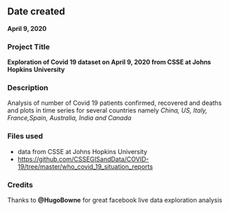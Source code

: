 ## Date created
**April 9, 2020**

### Project Title
**Exploration of Covid 19 dataset on April 9, 2020 from CSSE at Johns Hopkins University**

### Description
Analysis of number of Covid 19 patients confirmed, recovered and deaths and plots in time series for several countries namely *China, US, Italy, France,Spain, Australia, India and Canada*

### Files used
* data from CSSE at Johns Hopkins University
* https://github.com/CSSEGISandData/COVID-19/tree/master/who_covid_19_situation_reports 

### Credits
Thanks to **@HugoBowne** for great facebook live data exploration analysis                                                                                      
 

